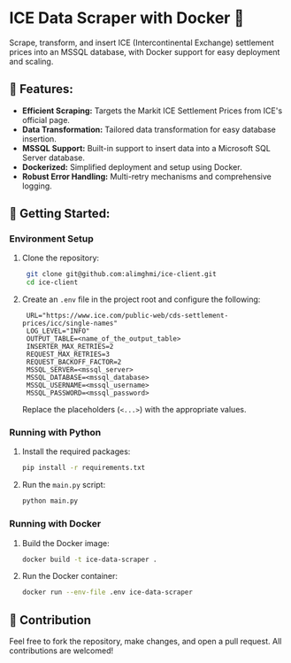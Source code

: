 # ICE Data Scraper with Docker 🚀

Scrape, transform, and insert ICE (Intercontinental Exchange) settlement prices into an MSSQL database, with Docker support for easy deployment and scaling.


## 📌 Features:

- **Efficient Scraping:** Targets the Markit ICE Settlement Prices from ICE's official page.
- **Data Transformation:** Tailored data transformation for easy database insertion.
- **MSSQL Support:** Built-in support to insert data into a Microsoft SQL Server database.
- **Dockerized:** Simplified deployment and setup using Docker.
- **Robust Error Handling:** Multi-retry mechanisms and comprehensive logging.


## 🚀 Getting Started:

### Environment Setup

1. Clone the repository:
   ``` bash 
    git clone git@github.com:alimghmi/ice-client.git
    cd ice-client
   ```
2. Create an `.env` file in the project root and configure the following:
   ```
    URL="https://www.ice.com/public-web/cds-settlement-prices/icc/single-names"
    LOG_LEVEL="INFO"
    OUTPUT_TABLE=<name_of_the_output_table>
    INSERTER_MAX_RETRIES=2
    REQUEST_MAX_RETRIES=3
    REQUEST_BACKOFF_FACTOR=2
    MSSQL_SERVER=<mssql_server>
    MSSQL_DATABASE=<mssql_database>
    MSSQL_USERNAME=<mssql_username>
    MSSQL_PASSWORD=<mssql_password>
   ```
    Replace the placeholders (`<...>`) with the appropriate values.

### Running with Python

1. Install the required packages:
   ```bash
   pip install -r requirements.txt
   ```
2. Run the `main.py` script:
   ```bash
   python main.py
   ```

### Running with Docker

1. Build the Docker image:
   ```bash
   docker build -t ice-data-scraper .
   ```
2. Run the Docker container:
   ```bash
   docker run --env-file .env ice-data-scraper
   ```

## 🙌 Contribution

Feel free to fork the repository, make changes, and open a pull request. All contributions are welcomed!
